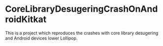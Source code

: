 # CoreLibraryDesugeringCrashOnAndroidKitkat
This is a project which reproduces the crashes with core library desugering and Android devices lower Lollipop.
